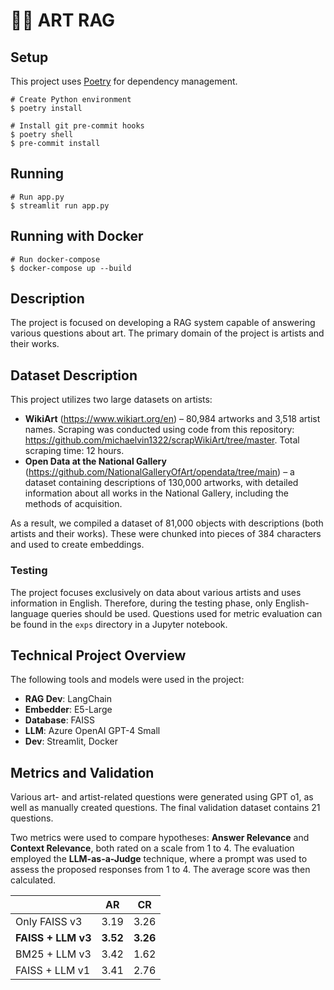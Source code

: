 # 🦜️🔗 ART RAG


## Setup

This project uses [Poetry](https://python-poetry.org/) for dependency management.

```shell
# Create Python environment
$ poetry install

# Install git pre-commit hooks
$ poetry shell
$ pre-commit install
```

## Running

```shell
# Run app.py
$ streamlit run app.py
```

## Running with Docker

```shell
# Run docker-compose
$ docker-compose up --build
```

## Description

The project is focused on developing a RAG system capable of answering various questions about art. The primary domain of the project is artists and their works.

## Dataset Description

This project utilizes two large datasets on artists:

- **WikiArt** (https://www.wikiart.org/en) – 80,984 artworks and 3,518 artist names. Scraping was conducted using code from this repository: https://github.com/michaelvin1322/scrapWikiArt/tree/master. Total scraping time: 12 hours.
- **Open Data at the National Gallery** (https://github.com/NationalGalleryOfArt/opendata/tree/main) – a dataset containing descriptions of 130,000 artworks, with detailed information about all works in the National Gallery, including the methods of acquisition.

As a result, we compiled a dataset of 81,000 objects with descriptions (both artists and their works). These were chunked into pieces of 384 characters and used to create embeddings.

### Testing

The project focuses exclusively on data about various artists and uses information in English. Therefore, during the testing phase, only English-language queries should be used. Questions used for metric evaluation can be found in the `exps` directory in a Jupyter notebook.

## Technical Project Overview

The following tools and models were used in the project:

- **RAG Dev**: LangChain  
- **Embedder**: E5-Large  
- **Database**: FAISS  
- **LLM**: Azure OpenAI GPT-4 Small  
- **Dev**: Streamlit, Docker  

## Metrics and Validation

Various art- and artist-related questions were generated using GPT o1, as well as manually created questions. The final validation dataset contains 21 questions.  

Two metrics were used to compare hypotheses: **Answer Relevance** and **Context Relevance**, both rated on a scale from 1 to 4. The evaluation employed the **LLM-as-a-Judge** technique, where a prompt was used to assess the proposed responses from 1 to 4. The average score was then calculated.

|   |AR|CR|
|---|---|---|
|Only FAISS v3|3.19|3.26|
|**FAISS + LLM v3**|**3.52**|**3.26**|
|BM25 + LLM v3|3.42|1.62|
|FAISS + LLM v1|3.41|2.76|

